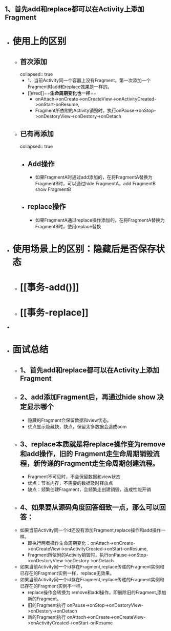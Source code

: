 ## 1、首先add和replace都可以在Activity上添加Fragment
- # 使用上的区别
	- ## 首次添加
	  collapsed:: true
		- 1、当前Activity同一个容器上没有Fragment。第一次添加一个Fragment时add和replace效果是一样的。
		- [[#red]]==**生命周期变化也一样**==
			- onAttach->onCreate->onCreateView->onActivityCreated->onStart-onResume,
			- Fragment所依附的Activity销毁时，执行onPause->onStop->onDestoryView->onDestory->onDetach
	- ## 已有再添加
	  collapsed:: true
		- ## Add操作
			- 如果FragmentA时通过add添加的，在将FragmentA替换为FragmentB时，可以通过hide FragmentA，add FragmentB  show FragmentB
		- ## replace操作
			- 如果FragmentA通过replace操作添加的，在将FragmentA替换为FragmentB时，使用replace替换
- # 使用场景上的区别：隐藏后是否保存状态
	- # [[事务-add()]]
	- # [[事务-replace]]
-
- # 面试总结
	- ## 1、首先add和replace都可以在Activity上添加Fragment
	- ## 2、add添加Fragment后，再通过hide show 决定显示哪个
		- 隐藏的Fragment会保留数据和view状态。
		- 优点显示隐藏快，缺点，保留太多数据会造成oom
	- ## 3、replace本质就是将replace操作变为remove和add操作，旧的 Fragment走生命周期销毁流程，新传递的Fragment走生命周期创建流程。
		- Fragment不可见时，不会保留数据和view状态
		- 优点：节省内存，不需要的数据及时释放点
		- 缺点：频繁创建Fragment，会频繁走创建销毁，造成性能开销
	- ## 4、如果要从源码角度回答细致一点，那么可以回答：
	- 如果当前Activity同一个id还没有添加Fragment,replace操作和add操作一样。
		- 即执行两者操作生命周期变化：onAttach->onCreate->onCreateView->onActivityCreated->onStart-onResume,
		- Fragment所依附的Activity销毁时，执行onPause->onStop->onDestoryView->onDestory->onDetach
	- 如果当前Activity同一个id存在Fragment,replace传递的Fragment实例和已存在的Fragment实例一样，replace无效果。
	- 如果当前Activity同一个id存在Fragment,replace传递的Fragment实例和已存在的Fragment实例不一样，
		- replace操作会转换为 remove和add操作，即删除旧的Fragment,添加新的Fragment。
		- 旧的Fragment执行 onPause->onStop->onDestoryView->onDestory->onDetach
		- 新的Fragment执行 onAttach->onCreate->onCreateView->onActivityCreated->onStart-onResume